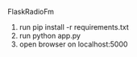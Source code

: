 FlaskRadioFm

1) run pip install -r requirements.txt
2) run python app.py
3) open browser on localhost:5000
